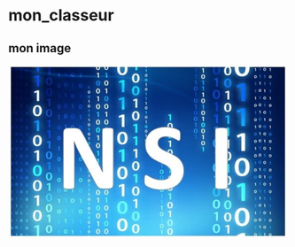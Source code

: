 # mon_classeur
## mon image
![NSI image](https://github.com/Lenniegadet/mon_classeur/blob/main/docs/imagensi.jpeg)
